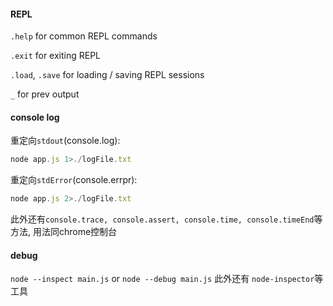 #### REPL
`.help` for common REPL commands

`.exit` for exiting REPL

`.load`, `.save` for loading / saving REPL sessions

`_` for prev output

#### console log
重定向`stdout`(console.log):
```javascript
node app.js 1>./logFile.txt
```
重定向`stdError`(console.errpr):
```javascript
node app.js 2>./logFile.txt
```
此外还有`console.trace, console.assert, console.time, console.timeEnd`等方法, 用法同chrome控制台

#### debug
 `node --inspect main.js` or `node --debug main.js`
 此外还有 `node-inspector`等工具
 
